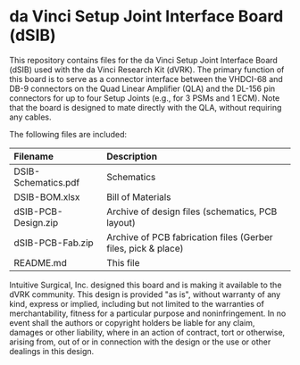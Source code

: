 da Vinci Setup Joint Interface Board (dSIB)
===========================================

This repository contains files for the da Vinci Setup Joint Interface Board (dSIB) used with the da Vinci Research Kit (dVRK). The primary function of this board is to serve as a connector interface between the VHDCI-68 and DB-9 connectors on the Quad Linear Amplifier (QLA) and the DL-156 pin connectors for up to four Setup Joints (e.g., for 3 PSMs and 1 ECM). Note that the board is designed to mate directly with the QLA, without requiring any cables.

The following files are included:

| Filename            | Description
|:--------------------|:----------------
| DSIB-Schematics.pdf | Schematics
| DSIB-BOM.xlsx       | Bill of Materials
| dSIB-PCB-Design.zip | Archive of design files (schematics, PCB layout)
| dSIB-PCB-Fab.zip    | Archive of PCB fabrication files (Gerber files, pick & place)
| README.md           | This file

Intuitive Surgical, Inc. designed this board and is making it available to the dVRK community. This design is provided "as is", without warranty of any kind, express or implied, including but not limited to the warranties of merchantability, fitness for a particular purpose and noninfringement.  In no event shall the authors or copyright holders be liable for any claim, damages or other liability, where in an action of contract, tort or otherwise, arising from, out of or in connection with the design or the use or other dealings in this design.
